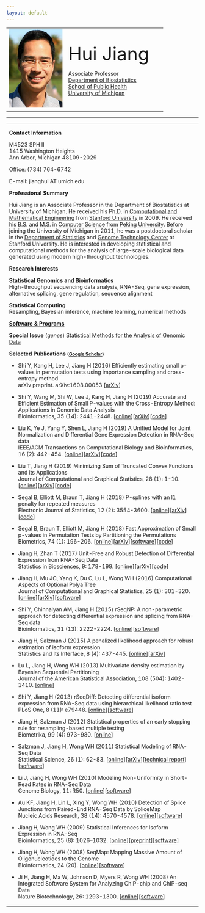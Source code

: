 ```yaml
---
layout: default
---
```


<table border="0" width="436">
<tbody>
<tr>
<td width="141"><font size="5"><img src="portrait.JPG" height="207" width="140"></font></td>
<td width="242">
<p><font size="5"><font size="7">Hui
Jiang</font></font></p>
<p>Associate Professor<br>
<a href="http://www.sph.umich.edu/biostat/">Department
of Biostatistics</a><br>
<a href="http://www.sph.umich.edu/">School of Public
Health</a><br>
<a href="http://www.umich.edu/">University of
Michigan</a></p>
</td>
</tr>
</tbody>
</table>
<hr>
<table border="0" width="960">
<tbody>
<tr>
<td width="590">
<p><strong>Contact Information</strong></p>
<p> M4523 SPH II<br>
1415 Washington Heights <br>
Ann Arbor, Michigan 48109-2029</p>
<p>Office: (734) 764-6742</p>
<p>E-mail: jianghui AT umich.edu </p>
<p><strong>Professional Summary</strong></p>
<p> Hui Jiang is an Associate Professor in the Department
of Biostatistics at University of Michigan. He received his Ph.D. in <a href="http://icme.stanford.edu/">Computational and
Mathematical Engineering</a> from <a href="http://www.stanford.edu/">Stanford University</a>
in 2009. He received his B.S. and M.S. in <a href="http://eecs.pku.edu.cn/eecs_english/aboutUs.shtml">Computer
Science</a> from <a href="http://english.pku.edu.cn">Peking
University</a>. Before joining the University of Michigan in
2011, he was a postdoctoral scholar in the <a href="http://www-stat.stanford.edu/">Department of Statistics</a>
and <a href="http://med.stanford.edu/sgtc/">Genome
Technology Center</a> at Stanford University. He is interested in
developing statistical and computational methods for the analysis of
large-scale biological data generated using modern high-throughput
technologies.</p>
<p><strong>Research Interests</strong></p>
<p><strong>Statistical Genomics and Bioinformatics</strong><br>
High-throughput sequencing data analysis,
RNA-Seq, gene expression, alternative splicing, gene regulation,
sequence alignment</p>
<p> <strong>Statistical Computing</strong><br>
Resampling, Bayesian inference, machine
learning, numerical methods</p>
  
<p><strong><a href="software.html">Software & Programs</a></strong></p>
<p><strong>Special Issue </strong> (<em>genes</em>) <a href="https://www.mdpi.com/journal/genes/special_issues/statistical_methods"> Statistical Methods for the Analysis of Genomic Data</a> </p>
<p><strong>Selected Publications <small>(<a href="http://scholar.google.com/citations?user=LszKw2cAAAAJ&amp;hl=en">Google Scholar</a>) </small>
</strong></p>
<ul>
  <li>
      <p class="p2">
          <span class="auto-style3">Shi Y, Kang H, Lee J, Jiang H (2016) Efficiently estimating small p-values in permutation tests using importance sampling and cross-entropy method</span><br class="auto-style3"><span class="auto-style2">arXiv preprint</span><span class="auto-style3">. arXiv:1608.00053 </span><span class="s3">[<a href="https://arxiv.org/abs/1608.00053"><span class="auto-style3">arXiv</span></a><span class="auto-style3">]</span></span></p>
  </li>
  <li>
      <p class="p2">
          <span class="auto-style3">Shi Y, Wang M, Shi W, Lee J, Kang H, Jiang H (2019) Accurate and Efficient Estimation of Small P-values with the Cross-Entropy Method: Applications in Genomic Data Analysis</span><br class="auto-style3"><span class="auto-style2">Bioinformatics</span><span class="auto-style3">, 35 (14): 2441-2448. </span><span class="s3">[<a href="https://academic.oup.com/bioinformatics/advance-article-abstract/doi/10.1093/bioinformatics/bty1005/5232222"><span class="auto-style3">online</span></a>][<a href="https://arxiv.org/abs/1803.03373"><span class="auto-style3">arXiv</span></a><span class="auto-style3">][<a href="https://github.com/shilab2017/MCMC-CE-codes"><span class="auto-style3">code</span></a>]</span></span></p>
  </li>
  <li>
          <p class="p2">
              <span class="auto-style3">Liu K, Ye J, Yang Y, Shen L, Jiang H (2019) A Unified Model for Joint Normalization and Differential Gene Expression Detection in RNA-Seq data </span><br class="auto-style3"><span class="auto-style2">IEEE/ACM Transactions on Computational Biology and Bioinformatics</span><span class="auto-style3">, 16 (2): 442-454. </span><span class="s3">[<a href="http://ieeexplore.ieee.org/document/8249873/"><span class="auto-style3">online</span></a>][<a href="https://arxiv.org/abs/1610.04078"><span class="auto-style3">arXiv</span></a><span class="auto-style3">][<a href="ELMSeq/">code</a>]</span></span></p>
            </li>
  <li>
     <p class="p2">
         <span class="auto-style3">Liu T, Jiang H (2019) Minimizing Sum of Truncated Convex Functions and its Applications</span><br class="auto-style3"><span class="auto-style2">Journal of Computational and Graphical Statistics</span><span class="auto-style3">, 28 (1): 1-10. </span>[<a href="http://www.tandfonline.com/doi/full/10.1080/10618600.2017.1390471"><span class="auto-style3">online</span></a>][<a href="https://arxiv.org/abs/1608.00236"><span class="auto-style3">arXiv</span></a><span class="auto-style3">][<a href="stcf/">code</a>]</span></span></p>
 </li>
 <li>
  <p class="p2">
      <span class="auto-style3">Segal B, Elliott M, Braun T, Jiang H (2018)  P-splines with an l1 penalty for repeated measures</span><br class="auto-style3"><span class="auto-style2">Electronic Journal of Statistics</span><span class="auto-style3">, 12 (2): 3554-3600. </span><span class="s3">[<a href="https://projecteuclid.org/euclid.ejs/1540951342"><span class="auto-style3">online</span></a>][<a href="https://arxiv.org/abs/1707.08933"><span class="auto-style3">arXiv</span></a><span class="auto-style3">]</span>[<a href="https://github.com/bdsegal/code-for-psplinesl1-paper"><span class="auto-style3">code</span></a>]</span></p>
</li>
<li>
     <p class="p2">
         <span class="auto-style3">Segal B, Braun T, Elliott M, Jiang H (2018) Fast Approximation of Small p-values in Permutation Tests by Partitioning the Permutations</span><br class="auto-style3"><span class="auto-style2">Biometrics</span><span class="auto-style3">, 74 (1): 196-206. [<a href="https://onlinelibrary.wiley.com/doi/10.1111/biom.12731/full">online</a>][<a href="http://arxiv.org/abs/1605.03992"><span class="auto-style3">arXiv</span></a><span class="auto-style3">][<a href="https://github.com/bdsegal/fastPerm">software</a>][<a href="https://github.com/bdsegal/code-for-fastPerm-paper">code</a>]</span></span></p>
 </li>
 <li>
      <p class="p2">
          <span class="auto-style3">Jiang H, Zhan T (2017) Unit-Free and Robust Detection of Differential Expression from RNA-Seq Data </span><br class="auto-style3"><span class="auto-style2">Statistics in Biosciences</span><span class="auto-style3">, 9: 178-199. <span class="s3">[<a href="http://em.rdcu.be/wf/click?upn=KP7O1RED-2BlD0F9LDqGVeSHRcKICTqq-2BE6WeJUt1ftvk-3D_7hhHBA9vEFYlmqAWJJRvgAwB-2B0k7uyI4OlQpDUwxk-2FIoYw2reiKevnrHzb83Vzm6X7PoBTIu7D2hVRoeNk3yWBF6H-2FJ3waUR-2FwGzs3qzVtvGtTGr8mcLIoAj2CL-2B0cZhbi6JKvzaPCnDYnzz05HEb0rYTc8S1phjBym0E4QQK4ChmTTpBWV1rrhO6ppancNljp0iwm-2FhEuizdAVTUqAQrw-3D-3D">online</a>]</span></span><span class="s3">[<a href="http://arxiv.org/abs/1405.4538"><span class="auto-style3">arXiv</span></a><span class="auto-style3">][<a href="rseqrobust/">code</a>]</span></span></p>
  </li>
  <li>
      <p class="p2">
          <span class="auto-style3">Jiang H, Mu JC, Yang K, Du C, Lu L, Wong WH (2016) Computational Aspects of Optional Polya Tree</span><br class="auto-style3"><span class="auto-style2">Journal of Computational and Graphical Statistics</span><span class="auto-style3">, 25 (1): 301-320. </span><span class="s3">[<a href="http://www.tandfonline.com/doi/abs/10.1080/10618600.2014.1002927"><span class="auto-style3">online</span></a><span class="auto-style3">][</span><a href="http://arxiv.org/abs/1309.5489"><span class="auto-style3">arXiv</span></a><span class="auto-style3">][</span><a href="http://www.stanford.edu/group/wonglab/opt_comp/"><span class="auto-style3">software</span></a><span class="auto-style3">]</span></span></p>
  </li>
  <li>
      <p class="p2">
          <span class="auto-style3">Shi Y, Chinnaiyan AM, Jiang H (2015) rSeqNP: A non-parametric approach for detecting differential expression and splicing from RNA-Seq data</span><br class="auto-style3"><span class="auto-style2">Bioinformatics</span><span class="auto-style3">, 31 (13): 2222-2224</span><span class="auto-style2">. </span><span class="s3">[<a href="http://bioinformatics.oxfordjournals.org/content/31/13/2222"><span class="auto-style3">online</span></a><span class="auto-style3">][</span></span><a href="rseqnp/"><span class="auto-style3">software</span></a><span class="auto-style3">]</span></p>
  </li>
          <li>
      <p class="p2">
          <span class="auto-style3">Jiang H, Salzman J (2015) A penalized likelihood approach for robust estimation of isoform expression</span><br class="auto-style3"><span class="auto-style2">Statistics and Its Interface</span><span class="auto-style3">, 8 (4): 437-445. </span> <span class="s3">[<a href="http://intlpress.com/site/pub/pages/journals/items/sii/content/vols/0008/0004/a003/index.html"><span class="auto-style3">online</span></a><span class="auto-style3">][</span><a href="http://arxiv.org/abs/1310.0379"><span class="auto-style3">arXiv</span></a><span class="auto-style3">]</span></span></p>
  </li>
  <li>
      <p class="p2">
          <span class="s2"><span class="auto-style3">Lu L, Jiang H, Wong WH (2013) Multivariate density estimation by Bayesian Sequential Partitioning</span><br class="auto-style3"><span class="auto-style2">Journal of the American Statistical Association</span><span class="auto-style3">, 108 (504): 1402-1410. </span> </span><span class="s3">[<a href="http://www.tandfonline.com/doi/full/10.1080/01621459.2013.813389"><span class="auto-style3">online</span></a><span class="auto-style3">]</span></span></p>
  </li>
  <li>
<p class="p2">
  <span class="s2"><span class="auto-style3">Shi Y, Jiang H (2013) rSeqDiff: Detecting differential isoform expression from RNA-Seq data using hierarchical likelihood ratio test</span><br class="auto-style3"><span class="auto-style2">PLoS One</span><span class="auto-style3">, 8 (11): e79448. </span> </span><span class="s3">[<a href="http://www.plosone.org/article/info%3Adoi%2F10.1371%2Fjournal.pone.0079448"><span class="auto-style3">online</span></a><span class="auto-style3">][</span><a href="rseqdiff/"><span class="auto-style3">software</span></a><span class="auto-style3">]</span></span></p>
</li>
<li>
      <p class="p2">
          <span class="s2"><span class="auto-style3">Jiang H, Salzman J (2012) Statistical properties of an early stopping rule for resampling-based multiple testing</span><br class="auto-style3"><span class="auto-style2">Biometrika</span><span class="auto-style3">, 99 (4): 973-980. </span> </span><span class="s3">[<a href="http://biomet.oxfordjournals.org/content/99/4/973"><span class="auto-style3">online</span></a><span class="auto-style3">]</span></span></p>
  </li>
  <li>
      <p class="p2">
          <span class="s2"><span class="auto-style3">Salzman J, Jiang H, Wong WH (2011) Statistical Modeling of RNA-Seq Data</span><br class="auto-style3"><span class="auto-style2">Statistical Science</span><span class="auto-style3">, 26 (1): 62-83. </span> </span><span class="s3">[<a href="http://projecteuclid.org/DPubS?verb=Display&amp;version=1.0&amp;service=UI&amp;handle=euclid.ss/1307626566&amp;page=record"><span class="auto-style3">online</span></a><span class="auto-style3">][</span><a href="http://arxiv.org/abs/1106.3211"><span class="auto-style3">arXiv</span></a><span class="auto-style3">][</span><a href="https://statistics.stanford.edu/sites/default/files/BIO%20252.pdf"><span class="auto-style3">technical report</span></a><span class="auto-style3">][</span><a href="rseq/"><span class="auto-style3">software</span></a><span class="auto-style3">]</span></span></p>
  </li>
  <li>
      <p class="p2">
          <span class="s2"><span class="auto-style3">Li J, Jiang H, Wong WH (2010) Modeling Non-Uniformity in Short-Read Rates in RNA-Seq Data</span><br class="auto-style3"><span class="auto-style2">Genome Biology</span><span class="auto-style3">, 11: R50.</span></span><span class="s3"><span class="auto-style3"> [</span><a href="http://genomebiology.com/2010/11/5/R50"><span class="auto-style3">online</span></a><span class="auto-style3">][</span><a href="http://cran.r-project.org/web/packages/mseq/index.html"><span class="auto-style3">software</span></a><span class="auto-style3">]</span></span></p>
  </li>
  <li>
      <p class="p2">
          <span class="s2"><span class="auto-style3">Au KF, Jiang H, Lin L, Xing Y, Wong WH (2010) Detection of Splice Junctions from Paired-End RNA-Seq Data by SpliceMap</span><br class="auto-style3"><span class="auto-style2">Nucleic Acids Research</span><span class="auto-style3">, 38 (14): 4570-4578. </span> </span><span class="s3">[<a href="http://nar.oxfordjournals.org/content/38/14/4570"><span class="auto-style3">online</span></a><span class="auto-style3">][</span><a href="http://www.stanford.edu/group/wonglab/SpliceMap/"><span class="auto-style3">software</span></a><span class="auto-style3">]</span></span></p>
  </li>
  <li>
      <p class="p2">
          <span class="s2"><span class="auto-style3">Jiang H, Wong WH (2009) Statistical Inferences for Isoform Expression in RNA-Seq</span><br class="auto-style3"><span class="auto-style2">Bioinformatics</span><span class="auto-style3">, 25 (8): 1026–1032. </span> </span><span class="s3">[<a href="http://bioinformatics.oxfordjournals.org/cgi/content/full/25/8/1026"><span class="auto-style3">online</span></a><span class="auto-style3">][</span><a href="download/rnaseq_preprint.pdf"><span class="auto-style3">preprint</span></a><span class="auto-style3">][</span><a href="rseq/"><span class="auto-style3">software</span></a><span class="auto-style3">]</span></span></p>
  </li>
  <li>
      <p class="p2">
          <span class="s2"><span class="auto-style3">Jiang H, Wong WH (2008) SeqMap: Mapping Massive Amount of Oligonucleotides to the Genome</span><br class="auto-style3"><span class="auto-style2">Bioinformatics, </span><span class="auto-style3">24 (20). </span> </span><span class="s3">[<a href="http://bioinformatics.oxfordjournals.org/cgi/content/short/24/20/2395"><span class="auto-style3">online</span></a><span class="auto-style3">][</span><a href="seqmap/"><span class="auto-style3">software</span></a><span class="auto-style3">]</span></span></p>
  </li>
  <li>
      <p class="p2">
          <span class="s2"><span class="auto-style3">Ji H, Jiang H, Ma W, Johnson D, Myers R, Wong WH (2008) An Integrated Software System for Analyzing ChIP-chip and ChIP-seq Data</span><br class="auto-style3"><span class="auto-style2">Nature Biotechnology,</span><span class="auto-style3"> 26: 1293-1300.</span></span><span class="s3"><span class="auto-style3"> [</span><a href="http://www.nature.com/nbt/journal/v26/n11/abs/nbt.1505.html"><span class="auto-style3">online</span></a><span class="auto-style3">][</span><a href="http://www.biostat.jhsph.edu/%7Ehji/cisgenome/"><span class="auto-style3">software</span></a><span class="auto-style3">]</span></span></p>
  </li>
</ul>
</td>
</tr>
</tbody>
</table>
